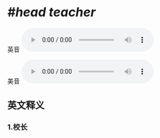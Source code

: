 # ***\#head teacher*** 
英音
<audio src="./media/head teacher1_AAC.aac" controls="controls"></audio>

美音
<audio src="./media/head teacher2_AAC.aac" controls="controls"></audio>



  

英文释义
---
### 1.**校长**  


